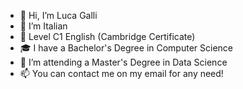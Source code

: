 - 👋 Hi, I’m Luca Galli
- 🍕 I’m Italian
- 📑 Level C1 English (Cambridge Certificate)
- 🎓 I have a Bachelor's Degree in Computer Science
- 🌱 I’m attending a Master's Degree in Data Science
- 📫 You can contact me on my email for any need!
